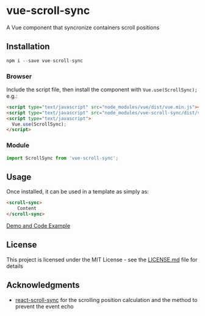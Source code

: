 # vue-scroll-sync

A Vue component that syncronize containers scroll positions

## Installation

```js
npm i --save vue-scroll-sync
```

### Browser

Include the script file, then install the component with `Vue.use(ScrollSync);` e.g.:

```html
<script type="text/javascript" src="node_modules/vue/dist/vue.min.js"></script>
<script type="text/javascript" src="node_modules/vue-scroll-sync/dist/scroll-sync.min.js"></script>
<script type="text/javascript">
  Vue.use(ScrollSync);
</script>
```

### Module

```js
import ScrollSync from 'vue-scroll-sync';
```

## Usage

Once installed, it can be used in a template as simply as:

```html
<scroll-sync>
    Content
</scroll-sync>
```

[Demo and Code Example](https://metawin-m.github.io/vue-scroll-sync)

## License

This project is licensed under the MIT License - see the [LICENSE.md](LICENSE.md) file for details

## Acknowledgments

* [react-scroll-sync](https://github.com/okonet/react-scroll-sync) for the scrolling position calculation and the method to prevent the event echo
